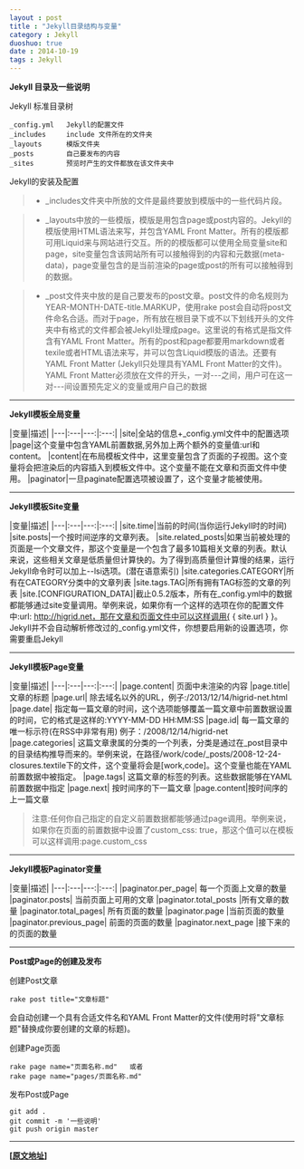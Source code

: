 ```yaml
---
layout : post
title : "Jekyll目录结构与变量"
category : Jekyll
duoshuo: true
date : 2014-10-19
tags : Jekyll
---
```


**Jekyll 目录及一些说明**

Jekyll 标准目录树

	_config.yml   Jekyll的配置文件
	_includes     include 文件所在的文件夹
	_layouts      模版文件夹
	_posts        自己要发布的内容
	_sites        预览时产生的文件都放在该文件夹中

<!-- more -->

Jekyll的安装及配置

> * _includes文件夹中所放的文件是最终要放到模版中的一些代码片段。 

> * _layouts中放的一些模版，模版是用包含page或post内容的。Jekyll的模版使用HTML语法来写，并包含YAML Front Matter。所有的模版都可用Liquid来与网站进行交互。所的的模版都可以使用全局变量site和page，site变量包含该网站所有可以接触得到的内容和元数据(meta-data)，page变量包含的是当前渲染的page或post的所有可以接触得到的数据。 

> * _post文件夹中放的是自己要发布的post文章。post文件的命名规则为YEAR-MONTH-DATE-title.MARKUP，使用rake post会自动将post文件命名合适。而对于page，所有放在根目录下或不以下划线开头的文件夹中有格式的文件都会被Jekyll处理成page。这里说的有格式是指文件含有YAML Front Matter。所有的post和page都要用markdown或者texile或者HTML语法来写，并可以包含Liquid模版的语法。还要有 YAML Front Matter (Jekyll只处理具有YAML Front Matter的文件)。YAML Front Matter必须放在文件的开头，一对---之间，用户可在这一对---间设置预先定义的变量或用户自己的数据

---

**Jekyll模板全局变量**

|变量|描述|
|---|:---|---:|:---:|
|site|全站的信息+_config.yml文件中的配置选项
|page|这个变量中包含YAML前置数据,另外加上两个额外的变量值:url和content。
|content|在布局模板文件中，这里变量包含了页面的子视图。这个变量将会把渲染后的内容插入到模板文件中。这个变量不能在文章和页面文件中使用。
|paginator|一旦paginate配置选项被设置了，这个变量才能被使用。


---

**Jekyll模板Site变量**

|变量|描述|
|---|:---|---:|:---:|
|site.time|当前的时间(当你运行Jekyll时的时间)
|site.posts|一个按时间逆序的文章列表。
|site.related_posts|如果当前被处理的页面是一个文章文件，那这个变量是一个包含了最多10篇相关文章的列表。默认来说，这些相关文章是低质量但计算快的。为了得到高质量但计算慢的结果，运行Jekyll命令时可以加上--lsi选项。(潜在语意索引)
|site.categories.CATEGORY|所有在CATEGORY分类中的文章列表
|site.tags.TAG|所有拥有TAG标签的文章的列表
|site.[CONFIGURATION_DATA]|截止0.5.2版本，所有在_config.yml中的数据都能够通过site变量调用。举例来说，如果你有一个这样的选项在你的配置文件中:url: http://higrid.net，那在文章和页面文件中可以这样调用{ { site.url } }。Jekyll并不会自动解析修改过的_config.yml文件，你想要启用新的设置选项，你需要重启Jekyll

---


**Jekyll模板Page变量**

|变量|描述|
|---|:---|---:|:---:|
|page.content|	页面中未渲染的内容
|page.title|	文章的标题
|page.url|	除去域名以外的URL，例子:/2013/12/14/higrid-net.html
|page.date|	指定每一篇文章的时间，这个选项能够覆盖一篇文章中前置数据设置的时间，它的格式是这样的:YYYY-MM-DD HH:MM:SS
|page.id|	每一篇文章的唯一标示符(在RSS中非常有用) 例子：/2008/12/14/higrid-net
|page.categories|	这篇文章隶属的分类的一个列表，分类是通过在_post目录中的目录结构推导而来的。举例来说，在路径/work/code/_posts/2008-12-24-closures.textile下的文件，这个变量将会是[work,code]。这个变量也能在YAML前置数据中被指定。
|page.tags|	这篇文章的标签的列表。这些数据能够在YAML前置数据中指定
|page.next|	按时间序的下一篇文章
|page.content|按时间序的上一篇文章

> 注意:任何你自己指定的自定义前置数据都能够通过page调用。举例来说，如果你在页面的前置数据中设置了custom_css: true，那这个值可以在模板可以这样调用:page.custom_css

---

**Jekyll模板Paginator变量**

|变量|描述|
|---|:---|---:|:---:|
|paginator.per_page|	每一个页面上文章的数量
|paginator.posts|	当前页面上可用的文章
|paginator.total_posts	|所有文章的数量
|paginator.total_pages|	所有页面的数量
|paginator.page	|当前页面的数量
|paginator.previous_page|	前面的页面的数量
|paginator.next_page	|接下来的的页面的数量


---

**Post或Page的创建及发布**

创建Post文章

	rake post title="文章标题"

会自动创建一个具有合适文件名和YAML Front Matter的文件(使用时将"文章标题"替换成你要创建的文章的标题)。

创建Page页面

	rake page name="页面名称.md"   或者
	rake page name="pages/页面名称.md"


发布Post或Page

	git add .
	git commit -m '一些说明'
	git push origin master

---

**[[原文地址](http://jekyllrb.com/docs/variables/)]**